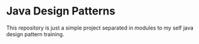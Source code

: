 # Java Design Patterns

This repository is just a simple project separated in modules to my self java design pattern training.
